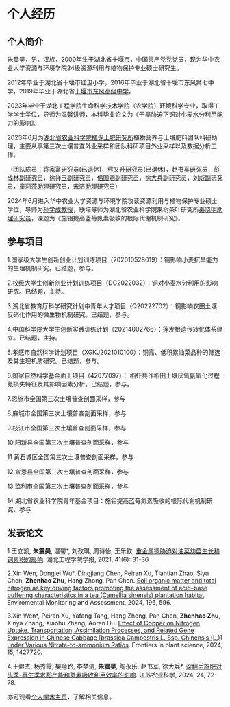 # 个人经历
## 个人简介
朱震昊，男，汉族，2000年生于湖北省十堰市，中国共产党党党员，现为华中农业大学资源与环境学院24级资源利用与植物保护专业硕士研究生。

2012年毕业于湖北省十堰市红卫小学，2016年毕业于湖北省十堰市东风第七中学，2019年毕业于湖北省[十堰市东风高级中学](http://dfyz.shiyan.gov.cn/)。

2023年毕业于湖北工程学院生命科学技术学院（农学院）环境科学专业，取得工学学士学位，导师为[温馨讲师](https://sky.hbeu.edu.cn/info/1021/1470.htm)，本科毕业论文为《干旱胁迫下铜对小麦水分利用能力的影响》。

2023年6月为[湖北省农业科学院植保土肥研究所](http://www.hbaas.ac.cn/zhibaosuo/)植物营养与土壤肥料团队科研助理，主要从事第三次土壤普查外业采样和团队科研项目外业采样以及数据分析工作。

（团队成员：[袁家富研究员](https://hssf.hzau.edu.cn/info/1012/1188.htm)(已退休)，[熊又升研究员](https://hssf.hzau.edu.cn/info/1012/1192.htm)(已退休)，[赵书军研究员](http://www.hbaas.ac.cn/view/15825.html)，[彭成林副研究员](http://www.hbaas.ac.cn/view/15858.html)，[徐祥玉副研究员](http://www.hbaas.ac.cn/view/15855.html)，[佀国涵副研究员](http://www.hbaas.ac.cn/view/15843.html)，[徐大兵副研究员](http://www.hbaas.ac.cn/view/15856.html)，[刘威副研究员](http://www.hbaas.ac.cn/view/15844.html)，[童莉莎助理研究员](http://www.hbaas.ac.cn/view/28277.html)，[宋洁助理研究员](http://www.hbaas.ac.cn/view/36052.html)）

2024年6月进入华中农业大学资源与环境学院攻读资源利用与植物保护专业硕士学位，导师为[孙学成教授](https://zyhj.hzau.edu.cn/info/1183/7566.htm)，联培导师为湖北省农业科学院果树茶叶研究所[秦晓明助理研究员](http://www.hbaas.ac.cn/view/36094.html)，课题为《施钼提高蓝莓氮素吸收的根际代谢机制研究》。

## 参与项目
1.国家级大学生创新创业计划训练项目（202010528019）：铜影响小麦抗旱能力的生理机制研究。已结题，参与。

2.校级大学生创新创业计划训练项目（DC2022032）：铜对小麦水分利用的影响研究。已结题，主持。

3.湖北省教育厅科学研究计划中青年人才项目（Q20222702）：铜影响农田土壤反硝化作用的微生物机制研究。已结题，参与。

4.中国科学院大学生创新实践训练计划（20214002766）：莲发根遗传转化体系建立。已结题，主持。

5.孝感市自然科学计划项目（XGKJ2021010100）：铜高、低积累油菜品种的筛选及其生理机质研究。已结题，参与。

6.国家自然科学基金面上项目（42077097）： 稻虾共作稻田土壤厌氧氨氧化过程氮损失特征及其影响因素分析。已结题，参与。

7.恩施市全国第三次土壤普查剖面采样，参与

8.麻城市全国第三次土壤普查剖面采样，参与

9.枝江市全国第三次土壤普查剖面采样，参与

10.阳新县全国第三次土壤普查剖面采样，参与

11.黄石城区全国第三次土壤普查剖面采样，参与

12.宣恩县全国第三次土壤普查剖面采样，参与

13.监利市全国第三次土壤普查剖面采样，参与

14.湖北省农业科学院青年基金项目：施钼提高蓝莓氮素吸收的根际代谢机制研究，参与

## 发表论文
1.王立凯, **朱震昊**, 温馨*, 刘孜琪, 周诗怡, 王乐钦. [重金属铜胁迫对油菜幼苗生长和铜累积的影响](https://xbbjb.hbeu.edu.cn/info/1009/1648.htm). 湖北工程学院学报, 2021, 41(6): 31-36

2.Xin Wen, Donglei Wu*, Dingjiang Chen, Peiran Xu, Tiantian Zhao, Siyu Chen, **Zhenhao Zhu**, Hang Zhong, Pan Chen. [Soil organic matter and total nitrogen as key driving factors promoting the assessment of acid–base buffering characteristics in a tea (Camellia sinensis) plantation habitat](https://link.springer.com/article/10.1007/s10661-024-12770-4#citeas). Enviromental Monitoring and Assessment, 2024, 196, 596. 

3.Xin Wen*, Peiran Xu, Yafang Tang, Hang Zhong, Pan Chen, **Zhenhao Zhu**, Xinya Zhang, Xiaohu Zhang, Aoran Du. [Effect of Copper on Nitrogen Uptake, Transportation, Assimilation Processes, and Related Gene Expression in Chinese Cabbage [brassica Campestris L. Ssp. Chinensis (L.)] under Various Nitrate-to-ammonium Ratios](https://www.frontiersin.org/journals/plant-science/articles/10.3389/fpls.2024.1427720/full). Frontiers in plant science, 2024, 15, 1427720.

4.王煜杰, 杨秀霞, 樊隐玲, 李梦涛, **朱震昊**, 陶永乐, 赵书军, 徐大兵*. [深翻后施肥对头季-再生季水稻产能和氮素吸收利用效率的影响](http://www.jsnykx.cn/oa/darticle.aspx?type=view&id=202424011). 江苏农业科学, 2024, 24, 72-78.

亦可观看[个人学术主页](https://zhuzhphloem.github.io/homepage/)，了解相关信息。
